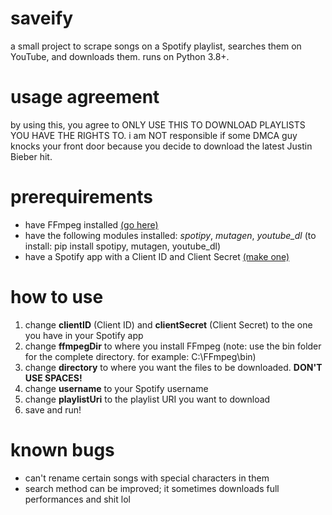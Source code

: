 # saveify
a small project to scrape songs on a Spotify playlist, searches them on YouTube, and downloads them. runs on Python 3.8+.

# usage agreement
by using this, you agree to ONLY USE THIS TO DOWNLOAD PLAYLISTS YOU HAVE THE RIGHTS TO. i am NOT responsible if some DMCA guy knocks your front door because you decide to download the latest Justin Bieber hit.

# prerequirements
- have FFmpeg installed [(go here)](https://ffmpeg.org/download.html)
- have the following modules installed: *spotipy*, *mutagen*, *youtube_dl*
(to install: pip install spotipy, mutagen, youtube_dl)
- have a Spotify app with a Client ID and Client Secret [(make one)](https://developer.spotify.com/dashboard/applications)

# how to use
1) change **clientID** (Client ID) and **clientSecret** (Client Secret) to the one you have in your Spotify app
2) change **ffmpegDir** to where you install FFmpeg (note: use the bin folder for the complete directory. for example: C:\FFmpeg\bin)
3) change **directory** to where you want the files to be downloaded. **DON'T USE SPACES!**
4) change **username** to your Spotify username
5) change **playlistUri** to the playlist URI you want to download
6) save and run!

# known bugs
- can't rename certain songs with special characters in them
- search method can be improved; it sometimes downloads full performances and shit lol
